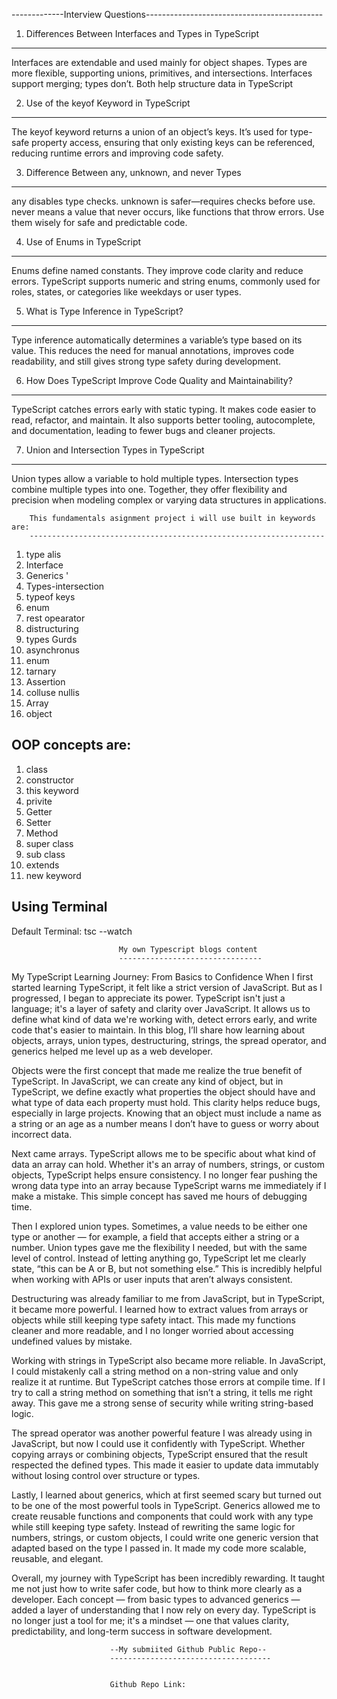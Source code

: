 

-------------Interview Questions--------------------------------------------





1. Differences Between Interfaces and Types in TypeScript
----------------------------------------------------------------
Interfaces are extendable and used mainly for object shapes. Types are more flexible, supporting unions, primitives, and intersections. Interfaces support merging; types don’t. Both help structure data in TypeScript





2. Use of the keyof Keyword in TypeScript
-----------------------------------------------------
The keyof keyword returns a union of an object’s keys. It’s used for type-safe property access, ensuring that only existing keys can be referenced, reducing runtime errors and improving code safety.






3. Difference Between any, unknown, and never Types
-------------------------------------------------------
any disables type checks. unknown is safer—requires checks before use. never means a value that never occurs, like functions that throw errors. Use them wisely for safe and predictable code.




4. Use of Enums in TypeScript
--------------------------------------------------------------------
Enums define named constants. They improve code clarity and reduce errors. TypeScript supports numeric and string enums, commonly used for roles, states, or categories like weekdays or user types.






5. What is Type Inference in TypeScript?
---------------------------------------------------------
Type inference automatically determines a variable’s type based on its value. This reduces the need for manual annotations, improves code readability, and still gives strong type safety during development.









6. How Does TypeScript Improve Code Quality and Maintainability?
------------------------------------------------------------------------------
TypeScript catches errors early with static typing. It makes code easier to read, refactor, and maintain. It also supports better tooling, autocomplete, and documentation, leading to fewer bugs and cleaner projects.



7. Union and Intersection Types in TypeScript
--------------------------------------------------------------------------------
Union types allow a variable to hold multiple types. Intersection types combine multiple types into one. Together, they offer flexibility and precision when modeling complex or varying data structures in applications.



                     


        This fundamentals asignment project i will use built in keywords are:
        ------------------------------------------------------------------
1. type alis 
2. Interface 
3. Generics '
4. Types-intersection
5. typeof keys 
6. enum 
7. rest opearator
8. distructuring
9. types Gurds
10. asynchronus 
11. enum
12. tarnary
13. Assertion
14. colluse nullis
15. Array
16. object


OOP concepts are:
-------------------

1. class
2. constructor
3. this keyword
4. privite
5. Getter
6. Setter
7. Method
8. super class
9. sub class 
10. extends 
11. new keyword


Using Terminal
------------------
Default Terminal: tsc --watch





                            My own Typescript blogs content
                            --------------------------------

 My TypeScript Learning Journey: From Basics to Confidence
When I first started learning TypeScript, it felt like a strict version of JavaScript. But as I progressed, I began to appreciate its power. TypeScript isn't just a language; it's a layer of safety and clarity over JavaScript. It allows us to define what kind of data we're working with, detect errors early, and write code that's easier to maintain. In this blog, I’ll share how learning about objects, arrays, union types, destructuring, strings, the spread operator, and generics helped me level up as a web developer.

Objects were the first concept that made me realize the true benefit of TypeScript. In JavaScript, we can create any kind of object, but in TypeScript, we define exactly what properties the object should have and what type of data each property must hold. This clarity helps reduce bugs, especially in large projects. Knowing that an object must include a name as a string or an age as a number means I don’t have to guess or worry about incorrect data.

Next came arrays. TypeScript allows me to be specific about what kind of data an array can hold. Whether it's an array of numbers, strings, or custom objects, TypeScript helps ensure consistency. I no longer fear pushing the wrong data type into an array because TypeScript warns me immediately if I make a mistake. This simple concept has saved me hours of debugging time.

Then I explored union types. Sometimes, a value needs to be either one type or another — for example, a field that accepts either a string or a number. Union types gave me the flexibility I needed, but with the same level of control. Instead of letting anything go, TypeScript let me clearly state, “this can be A or B, but not something else.” This is incredibly helpful when working with APIs or user inputs that aren’t always consistent.

Destructuring was already familiar to me from JavaScript, but in TypeScript, it became more powerful. I learned how to extract values from arrays or objects while still keeping type safety intact. This made my functions cleaner and more readable, and I no longer worried about accessing undefined values by mistake.

Working with strings in TypeScript also became more reliable. In JavaScript, I could mistakenly call a string method on a non-string value and only realize it at runtime. But TypeScript catches those errors at compile time. If I try to call a string method on something that isn’t a string, it tells me right away. This gave me a strong sense of security while writing string-based logic.

The spread operator was another powerful feature I was already using in JavaScript, but now I could use it confidently with TypeScript. Whether copying arrays or combining objects, TypeScript ensured that the result respected the defined types. This made it easier to update data immutably without losing control over structure or types.

Lastly, I learned about generics, which at first seemed scary but turned out to be one of the most powerful tools in TypeScript. Generics allowed me to create reusable functions and components that could work with any type while still keeping type safety. Instead of rewriting the same logic for numbers, strings, or custom objects, I could write one generic version that adapted based on the type I passed in. It made my code more scalable, reusable, and elegant.

Overall, my journey with TypeScript has been incredibly rewarding. It taught me not just how to write safer code, but how to think more clearly as a developer. Each concept — from basic types to advanced generics — added a layer of understanding that I now rely on every day. TypeScript is no longer just a tool for me; it's a mindset — one that values clarity, predictability, and long-term success in software development.






                          --My submiited Github Public Repo--
                          ------------------------------------


                          Github Repo Link:
                          


                     


